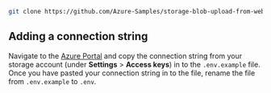 ```bash
git clone https://github.com/Azure-Samples/storage-blob-upload-from-webapp-node.git
```

## Adding a connection string

Navigate to the [Azure Portal](https://portal.azure.com) and copy the connection string from your storage account (under **Settings** > **Access keys**) in to the `.env.example` file. Once you have pasted your connection string in to the file, rename the file from `.env.example` to `.env`.

